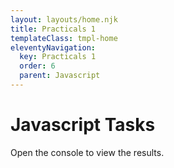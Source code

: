```yaml
---
layout: layouts/home.njk
title: Practicals 1
templateClass: tmpl-home
eleventyNavigation:
  key: Practicals 1
  order: 6
  parent: Javascript
---
```


<div class="container mt-4">
  <h1>Javascript Tasks</h1>
  <p>Open the console to view the results.</p>
</div>
<script src="/js/practical-1/task-1.js"></script>
<script src="/js/practical-1/task-2.js"></script>
<script src="/js/practical-1/task-3.js"></script>
